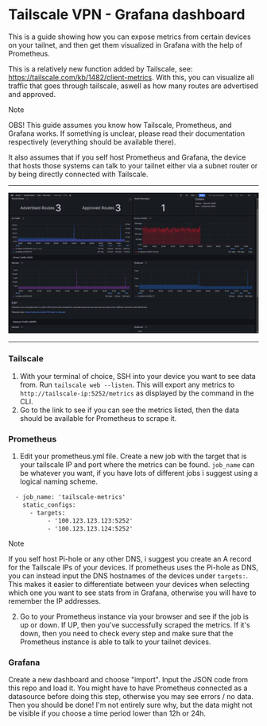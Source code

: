 # Tailscale VPN - Grafana dashboard

This is a guide showing how you can expose metrics from certain devices on your tailnet, and then get them visualized in Grafana with the help of Prometheus. 

This is a relatively new function added by Tailscale, see: https://tailscale.com/kb/1482/client-metrics. With this, you can visualize all traffic that goes through tailscale, aswell as how many routes are advertised and approved.

> [!NOTE]
> OBS! This guide assumes you know how Tailscale, Prometheus, and Grafana works. If something is unclear, please read their documentation respectively (everything should be available there).
>
> It also assumes that if you self host Prometheus and Grafana, the device that hosts those systems can talk to your tailnet either via a subnet router or by being directly connected with Tailscale.
---

![Dashboard Image](https://raw.githubusercontent.com/Zydepoint/Tailscale-dashboard/refs/heads/main/ts-grafana-dashboard-1.PNG)

---
### Tailscale
1. With your terminal of choice, SSH into your device you want to see data from. Run `tailscale web --listen`. This will export any metrics to `http://tailscale-ip:5252/metrics` as displayed by the command in the CLI.
2. Go to the link to see if you can see the metrics listed, then the data should be available for Prometheus to scrape it.

### Prometheus
1. Edit your prometheus.yml file. Create a new job with the target that is your tailscale IP and port where the metrics can be found. `job_name` can be whatever you want, if you have lots of different jobs i suggest using a logical naming scheme.
```
  - job_name: 'tailscale-metrics'
    static_configs:
      - targets:
           - '100.123.123.123:5252'
           - '100.123.123.124:5252'
```
> [!NOTE]
> If you self host Pi-hole or any other DNS, i suggest you create an A record for the Tailscale IPs of your devices. If prometheus uses the Pi-hole as DNS, you can instead input the DNS hostnames of the devices under `targets:`. This makes it easier to differentiate between your devices when selecting which one you want to see stats from in Grafana, otherwise you will have to remember the IP addresses.

2. Go to your Prometheus instance via your browser and see if the job is up or down. If UP, then you've successfully scraped the metrics. If it's down, then you need to check every step and make sure that the Prometheus instance is able to talk to your tailnet devices.

### Grafana
Create a new dashboard and choose "import". Input the JSON code from this repo and load it. You might have to have Prometheus connected as a datasource before doing this step, otherwise you may see errors / no data. Then you should be done! I'm not entirely sure why, but the data might not be visible if you choose a time period lower than 12h or 24h.
